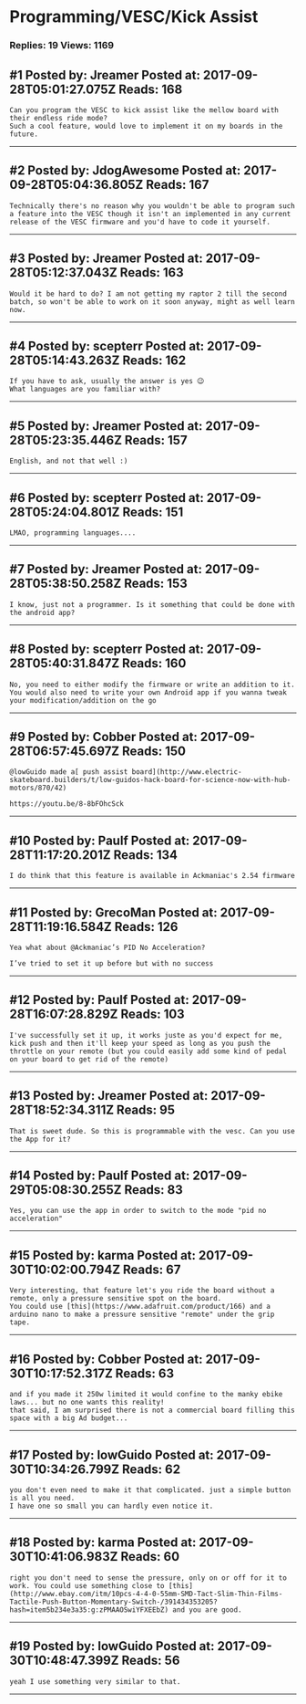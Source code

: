 # Programming/VESC/Kick Assist

### Replies: 19 Views: 1169

## \#1 Posted by: Jreamer Posted at: 2017-09-28T05:01:27.075Z Reads: 168

```
Can you program the VESC to kick assist like the mellow board with their endless ride mode?
Such a cool feature, would love to implement it on my boards in the future.
```

---
## \#2 Posted by: JdogAwesome Posted at: 2017-09-28T05:04:36.805Z Reads: 167

```
Technically there's no reason why you wouldn't be able to program such a feature into the VESC though it isn't an implemented in any current release of the VESC firmware and you'd have to code it yourself.
```

---
## \#3 Posted by: Jreamer Posted at: 2017-09-28T05:12:37.043Z Reads: 163

```
Would it be hard to do? I am not getting my raptor 2 till the second batch, so won't be able to work on it soon anyway, might as well learn now.
```

---
## \#4 Posted by: scepterr Posted at: 2017-09-28T05:14:43.263Z Reads: 162

```
If you have to ask, usually the answer is yes 😉
What languages are you familiar with?
```

---
## \#5 Posted by: Jreamer Posted at: 2017-09-28T05:23:35.446Z Reads: 157

```
English, and not that well :)
```

---
## \#6 Posted by: scepterr Posted at: 2017-09-28T05:24:04.801Z Reads: 151

```
LMAO, programming languages....
```

---
## \#7 Posted by: Jreamer Posted at: 2017-09-28T05:38:50.258Z Reads: 153

```
I know, just not a programmer. Is it something that could be done with the android app?
```

---
## \#8 Posted by: scepterr Posted at: 2017-09-28T05:40:31.847Z Reads: 160

```
No, you need to either modify the firmware or write an addition to it.
You would also need to write your own Android app if you wanna tweak your modification/addition on the go
```

---
## \#9 Posted by: Cobber Posted at: 2017-09-28T06:57:45.697Z Reads: 150

```
@lowGuido made a[ push assist board](http://www.electric-skateboard.builders/t/low-guidos-hack-board-for-science-now-with-hub-motors/870/42)

https://youtu.be/8-8bFOhcSck
```

---
## \#10 Posted by: Paulf Posted at: 2017-09-28T11:17:20.201Z Reads: 134

```
I do think that this feature is available in Ackmaniac's 2.54 firmware
```

---
## \#11 Posted by: GrecoMan Posted at: 2017-09-28T11:19:16.584Z Reads: 126

```
Yea what about @Ackmaniac’s PID No Acceleration?

I’ve tried to set it up before but with no success
```

---
## \#12 Posted by: Paulf Posted at: 2017-09-28T16:07:28.829Z Reads: 103

```
I've successfully set it up, it works juste as you'd expect for me, kick push and then it'll keep your speed as long as you push the throttle on your remote (but you could easily add some kind of pedal on your board to get rid of the remote)
```

---
## \#13 Posted by: Jreamer Posted at: 2017-09-28T18:52:34.311Z Reads: 95

```
That is sweet dude. So this is programmable with the vesc. Can you use the App for it?
```

---
## \#14 Posted by: Paulf Posted at: 2017-09-29T05:08:30.255Z Reads: 83

```
Yes, you can use the app in order to switch to the mode "pid no acceleration"
```

---
## \#15 Posted by: karma Posted at: 2017-09-30T10:02:00.794Z Reads: 67

```
Very interesting, that feature let's you ride the board without a remote, only a pressure sensitive spot on the board. 
You could use [this](https://www.adafruit.com/product/166) and a arduino nano to make a pressure sensitive "remote" under the grip tape.
```

---
## \#16 Posted by: Cobber Posted at: 2017-09-30T10:17:52.317Z Reads: 63

```
and if you made it 250w limited it would confine to the manky ebike laws... but no one wants this reality!
that said, I am surprised there is not a commercial board filling this space with a big Ad budget...
```

---
## \#17 Posted by: lowGuido Posted at: 2017-09-30T10:34:26.799Z Reads: 62

```
you don't even need to make it that complicated. just a simple button is all you need.
I have one so small you can hardly even notice it.
```

---
## \#18 Posted by: karma Posted at: 2017-09-30T10:41:06.983Z Reads: 60

```
right you don't need to sense the pressure, only on or off for it to work. You could use something close to [this](http://www.ebay.com/itm/10pcs-4-4-0-55mm-SMD-Tact-Slim-Thin-Films-Tactile-Push-Button-Momentary-Switch-/391434353205?hash=item5b234e3a35:g:zPMAAOSwiYFXEEbZ) and you are good.
```

---
## \#19 Posted by: lowGuido Posted at: 2017-09-30T10:48:47.399Z Reads: 56

```
yeah I use something very similar to that.
```

---

